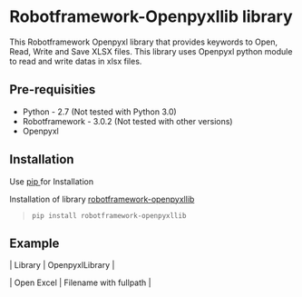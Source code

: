 # Robotframework-Openpyxllib library

This Robotframework Openpyxl library that provides keywords to Open, Read, Write and Save XLSX files. 
This library uses Openpyxl python module to read and write datas in xlsx files.

## Pre-requisities
- Python - 2.7 (Not tested with Python 3.0)
- Robotframework - 3.0.2 (Not tested with other versions)
- Openpyxl

## Installation

Use [ pip ]( https://pip.pypa.io/en/stable/installing/ ) for Installation

Installation of library [ robotframework-openpyxllib ]( https://pypi.org/project/robotframework-openpyxllib/ )
> ``` pip install robotframework-openpyxllib ```

## Example

| Library | 	OpenpyxlLibrary |

| Open Excel |	Filename with fullpath |
